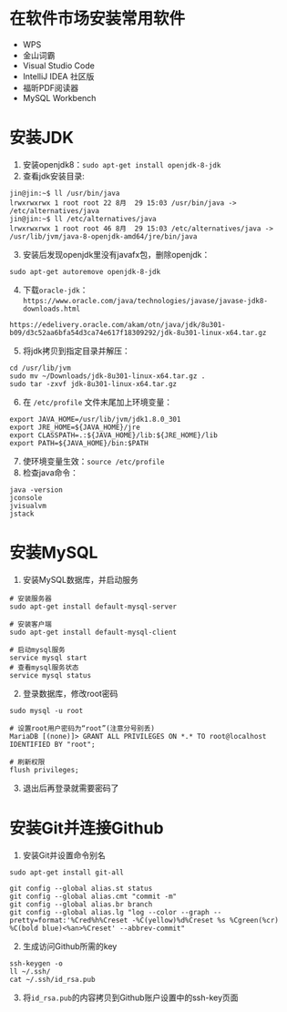 # 在软件市场安装常用软件

- WPS
- 金山词霸
- Visual Studio Code
- IntelliJ IDEA 社区版
- 福昕PDF阅读器
- MySQL Workbench

# 安装JDK

1. 安装openjdk8：`sudo apt-get install openjdk-8-jdk`
2. 查看jdk安装目录:
```
jin@jin:~$ ll /usr/bin/java
lrwxrwxrwx 1 root root 22 8月  29 15:03 /usr/bin/java -> /etc/alternatives/java
jin@jin:~$ ll /etc/alternatives/java
lrwxrwxrwx 1 root root 46 8月  29 15:03 /etc/alternatives/java -> /usr/lib/jvm/java-8-openjdk-amd64/jre/bin/java
```
3. 安装后发现openjdk里没有javafx包，删除openjdk：
```
sudo apt-get autoremove openjdk-8-jdk
```
4. 下载`oracle-jdk`： `https://www.oracle.com/java/technologies/javase/javase-jdk8-downloads.html`
```
https://edelivery.oracle.com/akam/otn/java/jdk/8u301-b09/d3c52aa6bfa54d3ca74e617f18309292/jdk-8u301-linux-x64.tar.gz
```
5. 将jdk拷贝到指定目录并解压：
```
cd /usr/lib/jvm
sudo mv ~/Downloads/jdk-8u301-linux-x64.tar.gz .
sudo tar -zxvf jdk-8u301-linux-x64.tar.gz
```
6. 在 `/etc/profile` 文件末尾加上环境变量：
```
export JAVA_HOME=/usr/lib/jvm/jdk1.8.0_301
export JRE_HOME=${JAVA_HOME}/jre
export CLASSPATH=.:${JAVA_HOME}/lib:${JRE_HOME}/lib
export PATH=${JAVA_HOME}/bin:$PATH
```
7. 使环境变量生效：`source /etc/profile`
8. 检查java命令：
```
java -version
jconsole
jvisualvm
jstack
```

# 安装MySQL

1. 安装MySQL数据库，并启动服务
```
# 安装服务器
sudo apt-get install default-mysql-server

# 安装客户端
sudo apt-get install default-mysql-client

# 启动mysql服务
service mysql start
# 查看mysql服务状态
service mysql status
```
2. 登录数据库，修改root密码
```
sudo mysql -u root

# 设置root用户密码为“root”(注意分号别丢)
MariaDB [(none)]> GRANT ALL PRIVILEGES ON *.* TO root@localhost IDENTIFIED BY "root"; 

# 刷新权限
flush privileges; 
```
3. 退出后再登录就需要密码了

# 安装Git并连接Github

1. 安装Git并设置命令别名
```
sudo apt-get install git-all

git config --global alias.st status
git config --global alias.cmt "commit -m"
git config --global alias.br branch
git config --global alias.lg "log --color --graph --pretty=format:'%Cred%h%Creset -%C(yellow)%d%Creset %s %Cgreen(%cr) %C(bold blue)<%an>%Creset' --abbrev-commit"
```
2. 生成访问Github所需的key
```
ssh-keygen -o
ll ~/.ssh/
cat ~/.ssh/id_rsa.pub
```
3. 将`id_rsa.pub`的内容拷贝到Github账户设置中的ssh-key页面
